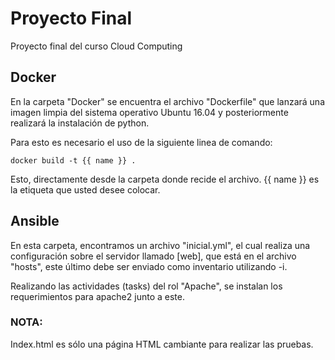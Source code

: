 # Proyecto Final
Proyecto final del curso Cloud Computing

## Docker

En la carpeta "Docker" se encuentra el archivo "Dockerfile" que lanzará una imagen limpia del sistema operativo Ubuntu 16.04
y posteriormente realizará la instalación de python.

Para esto es necesario el uso de la siguiente linea de comando:

    docker build -t {{ name }} .

Esto, directamente desde la carpeta donde recide el archivo. {{ name }} es la etiqueta que usted desee colocar.

## Ansible

En esta carpeta, encontramos un archivo "inicial.yml", el cual realiza una configuración sobre el servidor llamado [web], que está en el archivo "hosts", este último debe ser enviado como inventario utilizando -i.

Realizando las actividades (tasks) del rol "Apache", se instalan los requerimientos para apache2 junto a este.

### NOTA:
Index.html es sólo una página HTML cambiante para realizar las pruebas.
